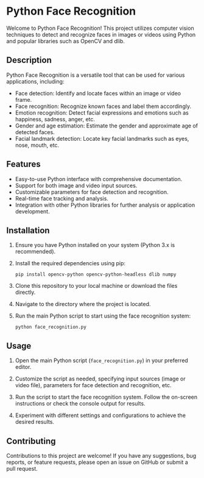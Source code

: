 # Python Face Recognition

Welcome to Python Face Recognition! This project utilizes computer vision techniques to detect and recognize faces in images or videos using Python and popular libraries such as OpenCV and dlib.

## Description

Python Face Recognition is a versatile tool that can be used for various applications, including:

- Face detection: Identify and locate faces within an image or video frame.
- Face recognition: Recognize known faces and label them accordingly.
- Emotion recognition: Detect facial expressions and emotions such as happiness, sadness, anger, etc.
- Gender and age estimation: Estimate the gender and approximate age of detected faces.
- Facial landmark detection: Locate key facial landmarks such as eyes, nose, mouth, etc.

## Features

- Easy-to-use Python interface with comprehensive documentation.
- Support for both image and video input sources.
- Customizable parameters for face detection and recognition.
- Real-time face tracking and analysis.
- Integration with other Python libraries for further analysis or application development.

## Installation

1. Ensure you have Python installed on your system (Python 3.x is recommended).

2. Install the required dependencies using pip:

    ```
    pip install opencv-python opencv-python-headless dlib numpy
    ```

3. Clone this repository to your local machine or download the files directly.

4. Navigate to the directory where the project is located.

5. Run the main Python script to start using the face recognition system:

    ```
    python face_recognition.py
    ```

## Usage

1. Open the main Python script (`face_recognition.py`) in your preferred editor.

2. Customize the script as needed, specifying input sources (image or video file), parameters for face detection and recognition, etc.

3. Run the script to start the face recognition system. Follow the on-screen instructions or check the console output for results.

4. Experiment with different settings and configurations to achieve the desired results.

## Contributing

Contributions to this project are welcome! If you have any suggestions, bug reports, or feature requests, please open an issue on GitHub or submit a pull request.
